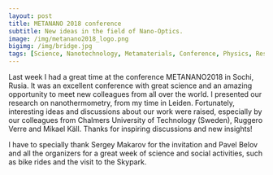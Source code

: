 ```yaml
---
layout: post
title: METANANO 2018 conference 
subtitle: New ideas in the field of Nano-Optics.
image: /img/metanano2018_logo.png
bigimg: /img/bridge.jpg
tags: [Science, Nanotechnology, Metamaterials, Conference, Physics, Research]
---
```



Last week I had a great time at the conference METANANO2018 in Sochi, Rusia. It was an excellent conference with great science and an amazing opportunity to meet new colleagues from all over the world. I presented our research on nanothermometry, from my time in Leiden. Fortunately, interesting ideas and discussions about our work were raised, especially by our colleagues from Chalmers University of Technology (Sweden), Ruggero Verre and Mikael Käll. Thanks for inspiring discussions and new insights! 

I have to specially thank Sergey Makarov for the invitation and Pavel Belov and all the organizers for a great week of science and social activities, such as bike rides and the visit to the Skypark.


 

 